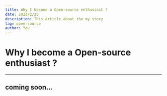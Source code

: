 ```yaml
---
title: Why I become a Open-source enthusiast ?
date: 2023/2/25
description: This article about the my story
tag: open-source
author: You
---
```


# Why I become a Open-source enthusiast ?
---

## coming soon...
